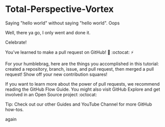 Total-Perspective-Vortex
========================

Saying "hello world" without saying "hello world". Oops

Well, there ya go, I only went and done it. 


Celebrate!

You’ve learned to make a pull request on GitHub! :tada: :octocat: :zap:

For your humblebrag, here are the things you accomplished in this tutorial: created a repository, branch, issue, and pull request, then merged a pull request! Show off your new contribution squares!

If you want to learn more about the power of pull requests, we recommend reading the GitHub Flow Guide. You might also visit GitHub Explore and get involved in an Open Source project :octocat:

Tip: Check out our other Guides and YouTube Channel for more GitHub how-tos.


again

